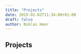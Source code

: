 ```yaml
---
title: "Projects"
date: 2019-02-02T11:34:00+01:00
draft: false
author: Niklas Heer
---
```


## Projects

<!-- TODO: Projects -->
